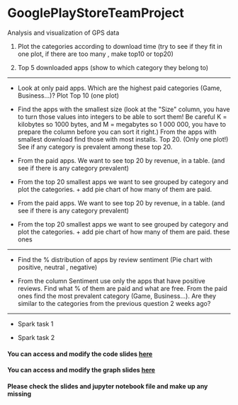 # GooglePlayStoreTeamProject
Analysis and visualization of GPS data

1) Plot the categories according to download time (try to see if they fit in one plot, if there are too many , make top10 or top20)

2) Top 5 downloaded apps (show to which category they belong to)
------------------------------

-  Look at only paid apps. Which are the highest paid categories (Game, Business...)? Plot Top 10 (one plot)

-  Find the apps with the smallest size (look at the "Size" column, you have to turn those values into integers to be able to sort them! Be careful K = kilobytes so 1000 bytes, and M = megabytes so 1 000 000, you have to prepare the column before you can sort it right.) From the apps with smallest download find those with most installs. Top 20. (Only one plot!) See if any category is prevalent among these top 20.

- From the paid apps. We want to see top 20 by revenue, in a table. (and see if there is any category prevalent)

- From the top 20 smallest apps we want to see grouped by category and plot the categories. + add pie chart of how many of them are paid.

- From the paid apps. We want to see top 20 by revenue, in a table. (and see if there is any category prevalent)

- From the top 20 smallest apps we want to see grouped by category and plot the categories. + add pie chart of how many of them are paid.
these ones
-------------------------------------------------------------

- Find the % distribution of apps by review sentiment (Pie chart with positive, neutral , negative)

- From the column Sentiment use only the apps that have positive reviews. Find what % of them are paid and what are free. From the paid ones find the most prevalent category (Game, Business...). Are they similar to the categories from the previous question 2 weeks ago?
- ----------------------------

 - Spark task 1

 - Spark task 2

  #### You can access and modify the code slides [here](https://www.canva.com/design/DAFXkTCiM54/SYfiQRMYpD9wfZ4ffcWbGg/edit?utm_content=DAFXkTCiM54&utm_campaign=designshare&utm_medium=link2&utm_source=sharebutton) 

  #### You can access and modify the graph slides [here](https://www.canva.com/design/DAFUGaaISmc/X82SagjWBcxek7HtpUHIBw/edit?utm_content=DAFUGaaISmc&utm_campaign=designshare&utm_medium=link2&utm_source=sharebutton)

  #### Please check the slides and jupyter notebook file and make up any missing